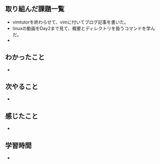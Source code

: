 ## 取り組んだ課題一覧
- vimtutorを終わらせて、vimに付いてブログ記事を書いた。
- linuxの動画をDay2まで見て、概要とディレクトリを扱うコマンドを学んだ。
- 

## わかったこと
-

## 次やること
-

## 感じたこと
-

## 学習時間
-
